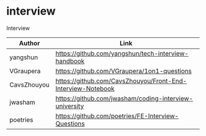 # interview
Interview

| Author | Link |
| ------ | ---- |
| yangshun | https://github.com/yangshun/tech-interview-handbook | 
| VGraupera | https://github.com/VGraupera/1on1-questions |
| CavsZhouyou | https://github.com/CavsZhouyou/Front-End-Interview-Notebook |
| jwasham | https://github.com/jwasham/coding-interview-university |
| poetries | https://github.com/poetries/FE-Interview-Questions |
